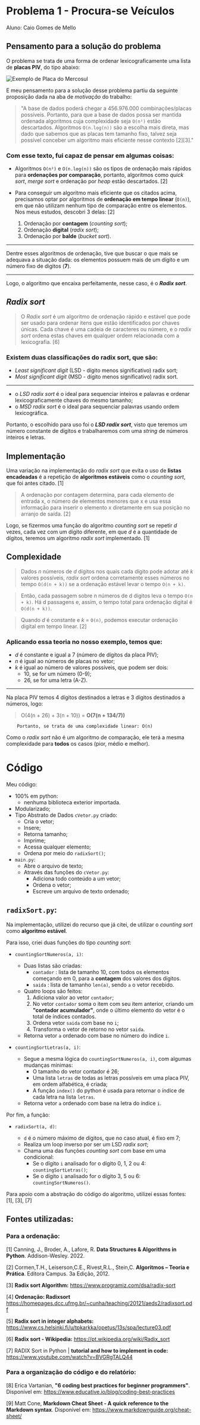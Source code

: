 # Problema 1 - Procura-se Veículos
Aluno: Caio Gomes de Mello
## Pensamento para a solução do problema

O problema se trata de uma forma de ordenar lexicograficamente uma lista de **placas PIV**, do tipo abaixo:

![Exemplo de Placa do Mercosul](imgs/PlacaMercosul.jpg)

E meu pensamento para a solução desse problema partiu da seguinte proposição dada na aba de *motivação* do trabalho:


> "A base de dados poderá chegar a 456.976.000 combinações/placas possíveis. Portanto, para que a base de dados possa ser mantida ordenada algoritmos cuja complexidade seja `O(n²)` estão descartados. Algoritmos `O(n.log(n))` são a escolha mais direta, mas dado que sabemos que as placas tem tamanho fixo, talvez seja possível conceber um algoritmo mais eficiente nesse contexto [2][3]."

### Com esse texto, fui capaz de pensar em algumas coisas:

- Algoritmos `O(n²)` e `O(n.log(n))` são os tipos de ordenação mais rápidos para **ordenações por comparação**, portanto, algoritmos como *quick sort*, *merge sort* e ordenação por *heap* estão descartados. [2]

- Para conseguir um algoritmo mais eficiente que os citados acima, precisamos optar por algoritmos de **ordenação em tempo linear** (`O(n)`), em que não utilizam nenhum tipo de comparação entre os elementos. Nos meus estudos, descobri 3 delas: [2]
    1. Ordenação por **contagem** (*counting sort*);
    2. Ordenação **digital** (*radix sort*);
    3. Ordenação por **balde** (*bucket sort*). 
---
 Dentre esses algoritmos de ordenação, tive que buscar o que mais se adequava a situação dada: os elementos possuem mais de um dígito e um número fixo de digitos (**7**). 

 ---
 Logo, o algoritmo que encaixa perfeitamente, nesse caso, é o ***Radix sort***.

 ## *Radix sort*

> O *Radix sort* é um algoritmo de ordenação rápido e estável que pode ser usado para ordenar itens que estão identificados por chaves únicas. Cada chave é uma cadeia de caracteres ou número, e o *radix sort* ordena estas chaves em qualquer ordem relacionada com a lexicografia. [6]

### Existem duas classificações do radix sort, que são:

- *Least significant digit* (LSD - dígito menos significativo) radix sort;
- *Most significant digit* (MSD - dígito menos significativo) radix sort.
---
- o *LSD radix sort* é o ideal para sequenciar inteiros e palavras e ordenar lexicograficamente chaves do mesmo tamanho;
- o *MSD radix sort* é o ideal para sequenciar palavras usando ordem lexicográfica.

Portanto, o escolhido para uso foi o ***LSD radix sort***, visto que teremos um número constante de dígitos e trabalharemos com uma *string* de números inteiros e letras.

## Implementação

Uma variação na implementação do *radix sort* que evita o uso de **listas encadeadas** é a repetição de **algoritmos estáveis** como o *counting sort*, que foi antes citado. [1]

> A ordenação por contagem determina, para cada elemento de entrada x, o número de elementos menores que x e
usa essa informação para inserir o elemento x diretamente em sua posição no arranjo de saída. [2]

Logo, se fizermos uma função do algoritmo *counting sort* se repetir *d* vezes, cada vez com um dígito diferente, em que *d* é a quantidade de dígitos,  teremos um algoritmo *radix sort* implementado. [1]

## Complexidade

> Dados *n* números de *d* dígitos nos quais cada dígito pode adotar até *k* valores possíveis, *radix sort* ordena
corretamente esses números no tempo `O(d(n + k))` se a ordenação estável levar o tempo `O(n + k)`.

>Então, cada passagem sobre n números de d dígitos leva
o tempo `O(n + k)`. Há d passagens e, assim, o tempo total para ordenação digital é `O(d(n + k))`.

>Quando *d* é constante e *k* = `O(n)`, podemos executar ordenação digital em tempo linear. [2]

### Aplicando essa teoria no nosso exemplo, temos que:

- *d* é constante e igual a 7 (número de dígitos da placa PIV);
- *n* é igual ao números de placas no vetor;
- *k* é igual ao número de valores possíveis, que podem ser dois:
    - 10, se for um número (0-9);
    - 26, se for uma letra (A-Z).
---
Na placa PIV temos 4 dígitos destinados a letras e 3 dígitos destinados a números, logo: 

>O(4(n + 26) + 3(n + 10)) = **O(7(n + 134/7))**

        Portanto, se trata de uma complexidade linear: O(n)

Como o *radix sort* não é um algoritmo de comparação, ele terá a mesma complexidade para **todos** os casos (pior, médio e melhor).


# Código

 Meu código:
 - 100% em python:
    - nenhuma biblioteca exterior importada.
 - Modularizado;
 - Tipo Abstrato de Dados `cVetor.py` criado:
    - Cria o vetor;
    - Insere;
    - Retorna tamanho;
    - Imprime;
    - Acessa qualquer elemento;
    - Ordena por meio do `radixSort()`;
 - `main.py`:
    - Abre o arquivo de texto;
    - Através das funções do `cVetor.py`:
        - Adiciona todo conteúdo a um vetor;
        - Ordena o vetor;
        - Escreve um arquivo de texto ordenado;

##  `radixSort.py`:

Na implementação, utilizei do recurso que já citei, de utilizar o *counting sort* como **algoritmo estável**. 

Para isso, criei duas funções do tipo *counting sort*:

- `countingSortNumeros(a, i)`:
    - Duas listas são criadas:
        - `contador`
        : lista de tamanho 10, com todos os elementos começando em 0, para a **contagem** dos valores dos dígitos.
        - `saida`
        : lista de tamanho `len(a)`, sendo `a` o vetor recebido.
    - Quatro loops são feitos:
        1. Adiciona valor ao vetor `contador`;
        2. No vetor `contador` soma o item com seu item anterior, criando um **"contador acumulador"**, onde o último elemento do vetor é o total de índices contados.
        3. Ordena vetor `saida` com base no `i`;
        4. Transforma o vetor de retorno no vetor `saida`.
    - Retorna vetor `a` ordenado com base no número do índice `i`.

- `countingSortLetras(a, i)`:
    - Segue a mesma lógica do `countingSortNumeros(a, i)`, com algumas mudanças mínimas:
        - O tamanho do vetor contador é 26;
        - Uma lista `letras` de todas as letras possíveis em uma placa PIV, em ordem alfabética, é criada;
        - A função `index()` do python é usada para retornar o índice de cada letra na lista `letras`.
    - Retorna vetor `a` ordenado com base na letra do índice `i`.

Por fim, a função:

- `radixSort(a, d)`:

    - `d` é o número máximo de dígitos, que no caso atual, é fixo em 7;
    - Realiza um loop inverso por ser um LSD *radix sort*;
    - Chama uma das funções *counting sort* com base em uma condicional:
        - Se o dígito `i` analisado for o dígito 0, 1, 2 ou 4: `countingSortLetras()`;
        - Se o dígito `i` analisado for o dígito 3, 5 ou 6: `countingSortNumeros()`.

Para apoio com a abstração do código do algoritmo, utilizei essas fontes: [1], [3], [7]








 












## Fontes utilizadas:

### Para a ordenação:

[1] Canning, J., Broder, A., Lafore, R. **Data Structures & Algorithms in Python**. Addison-Wesley. 2022.

[2] Cormen,T.H., Leiserson,C.E., Rivest,R.L., Stein,C. **Algoritmos – Teoria e Prática**. Editora Campus. 3a Edição, 2012.

[3] **Radix sort Algorithm:** https://www.programiz.com/dsa/radix-sort

[4] **Ordenação: Radixsort** https://homepages.dcc.ufmg.br/~cunha/teaching/20121/aeds2/radixsort.pdf

[5] **Radix sort in integer alphabets:** https://www.cs.helsinki.fi/u/tpkarkka/opetus/13s/spa/lecture03.pdf

[6] **Radix sort - Wikipedia:** https://pt.wikipedia.org/wiki/Radix_sort

[7] RADIX Sort in Python | **tutorial and how to implement in code:** https://www.youtube.com/watch?v=BVGRgTALQ44

### Para a organização do código e do relatório:

[8] Erica Vartanian, **"6 coding best practices for beginner programmers"**. Disponível em:  https://www.educative.io/blog/coding-best-practices

[9] Matt Cone, **Markdown Cheat Sheet - A quick reference to the Markdown syntax**. Disponível em: https://www.markdownguide.org/cheat-sheet/
